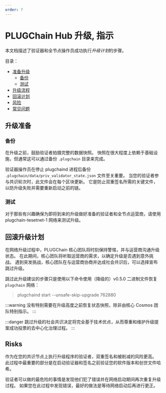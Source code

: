 ```yaml
---
order: 7
---
```


# PLUGChain Hub 升级, 指示

本文档描述了验证器和全节点操作员成功执行*升级计划*的步骤。

目录：
- [准备升级](#升级准备)
   - [备份](#备份)
   - [测试](#测试)
- [升级流程](./upgrade-process.md)
- [回滚计划](#回滚升级计划)
- [风险](#risks)
- [常见问题](#faq)


## 升级准备

### 备份

在升级之前，鼓励验证者拍摄完整的数据快照。 快照在很大程度上依赖于基础设施，但通常这可以通过备份 `.plugchain` 目录来完成。

验证器操作员在停止 plugchaind 进程后备份 `.plugchain/data/priv_validator_state.json` 文件至关重要。 当您的验证者参与共识轮次时，此文件会在每个区块更新。 它是防止双重签名所需的关键文件，以防升级失败并需要重新启动之前的链。
### 测试

对于那些有兴趣确保为即将到来的升级做好准备的验证者和全节点运营商，请使用 plugchain-tesetnet-1 网络来测试升级。

## 回滚升级计划

在网络升级过程中，PLUGChain 核心团队将时刻保持警惕，并与运营商沟通升级状态。 在此期间，核心团队将听取运营商的需求，以确定升级是否遇到意外挑战。 遇到突发挑战，核心团队在与运营商协商并达成社会共识后，可以选择宣布跳过升级。


跳过此升级建议的步骤只是使用以下命令使用（降级的）v0.5.0 二进制文件恢复 `plugchain` 网络：

> plugchaind start --unsafe-skip-upgrade 762880

:::warning
没有特别需要在升级高度之前恢复状态快照，除非由核心 Cosmos 团队特别指示。
:::

:::danger
跳过升级的社会共识决定将完全基于技术优点，从而尊重和维护升级提案成功投票的去中心化治理过程。
:::


## Risks

作为在您的共识节点上执行升级程序的验证者，双重签名和被削减的风险更高。 此过程中最重要的部分是在启动验证器和签名之前验证您的软件版本和创世文件哈希。

验证者可以做的最危险的事情是发现他们犯了错误并在网络启动期间再次重复升级过程。 如果您在此过程中发现错误，最好的做法是等待网络启动后再进行更正。
